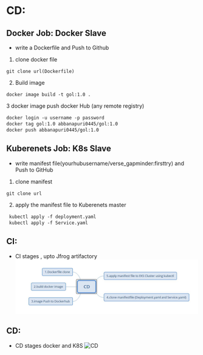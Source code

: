 # CD:
 ## Docker Job: Docker Slave 
  * write a Dockerfile and Push to Github 
   1. clone docker file 
   ```
   git clone url(Dockerfile)
   ```
   2. Build image 
   ```
   docker image build -t gol:1.0 .
   ```
   3 docker image push docker Hub (any remote registry)
   ```
   docker login -u username -p password
   docker tag gol:1.0 abbanapuri0445/gol:1.0
   docker push abbanapuri0445/gol:1.0 
   ```
 ## Kuberenets Job: K8s Slave
   * write manifest file(yourhubusername/verse_gapminder:firsttry) and Push to GitHub
   1. clone manifest 
   ```
   git clone url
   ```
   2. apply the manifest file to Kuberenets master
   ```
    kubectl apply -f deployment.yaml
    kubectl apply -f Service.yaml
   ```

## CI:
 * CI stages , upto Jfrog artifactory
![CI](./CI.jpg)
## CD:
 * CD stages docker and K8S
![CD](./CD-stages.jpg)